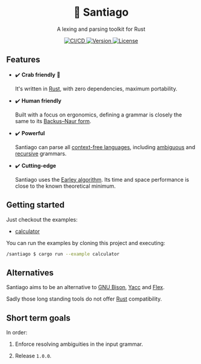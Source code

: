 <!--
SPDX-FileCopyrightText: 2022 Kevin Amado <kamadorueda@gmail.com>

SPDX-License-Identifier: GPL-3.0-only
-->

<h1 align="center">🐆 Santiago</h2>

<p align="center">A lexing and parsing toolkit for Rust</p>

<p align="center">
  <a href="https://buildkite.com/kamadorueda/santiago">
    <img
      alt="CI/CD"
      src="https://badge.buildkite.com/4b931515838b1cf833c90ef188b455f4fbb336f2b416fec20c.svg?branch=main"
    >
    </img>
  </a>
  <a href="https://crates.io/crates/santiago">
    <img
      alt="Version"
      src="https://img.shields.io/crates/v/santiago?color=brightgreen"
    >
    </img>
  </a>
  <a href="https://spdx.org/licenses/GPL-3.0-only.html">
    <img
      alt="License"
      src="https://img.shields.io/crates/l/santiago?color=brightgreen"
    >
    </img>
  </a>
  <!-- <a href="https://crates.io/crates/santiago">
    <img
      alt="Downloads"
      src="https://img.shields.io/crates/d/santiago"
    >
    </img>
  </a> -->

</p>

## Features

- ✔️ **Crab friendly** 🦀

  It's written in [Rust](https://www.rust-lang.org/),
  with zero dependencies,
  maximum portability.

- ✔️ **Human friendly**

  Built with a focus on ergonomics,
  defining a grammar is closely the same to its
  [Backus–Naur form](https://en.wikipedia.org/wiki/Backus%E2%80%93Naur_form).

- ✔️ **Powerful**

  Santiago can parse all [context-free languages](https://en.wikipedia.org/wiki/Context-free_grammar),
  including [ambiguous](https://en.wikipedia.org/wiki/Ambiguous_grammar)
  and [recursive](https://en.wikipedia.org/wiki/Recursive_grammar) grammars.

- ✔️ **Cutting-edge**

  Santiago uses the [Earley algorithm](https://en.wikipedia.org/wiki/Earley_parser).
  Its time and space performance is close to the known theoretical minimum.

## Getting started

Just checkout the examples:

- [calculator](./examples/calculator.rs)

You can run the examples by cloning this project and executing:

```sh
/santiago $ cargo run --example calculator
```

## Alternatives

Santiago aims to be an alternative to
[GNU Bison](https://en.wikipedia.org/wiki/GNU_Bison),
[Yacc](https://en.wikipedia.org/wiki/Yacc) and
[Flex](<https://en.wikipedia.org/wiki/Flex_(lexical_analyser_generator)>).

Sadly those long standing tools do not offer
[Rust](https://www.rust-lang.org/) compatibility.

<!--
Parsing takes (theoretical worst case):

- Linear time for [deterministic context-free grammars](https://en.wikipedia.org/wiki/Deterministic_context-free_grammar).
- Quadratic time for [unambiguous-grammars](https://en.wikipedia.org/wiki/Ambiguous_grammar).
- Cubic time in the general case.

In practice the theoretical worst case is just theoretical, and performance is normally linear. -->

## Short term goals

In order:

1. Enforce resolving ambiguities in the input grammar.

1. Release `1.0.0`.
